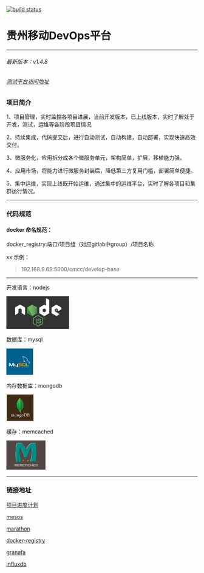 [![build status](http://192.168.9.68/cmcc/develop-base/badges/dev/build.svg)](http://192.168.9.68/cmcc/develop-base/commits/dev)

# 贵州移动DevOps平台
------------
###### 最新版本：v1.4.8
###### <a href="http://192.168.9.61:10003">测试平台访问地址</a>

### 项目简介

1、项目管理，实时监控各项目进展，当前开发版本，已上线版本，实时了解处于开发，测试，运维等各阶段项目情况

2、持续集成，代码提交后，进行自动测试，自动构建，自动部署，实现快速高效交付。

3、微服务化，应用拆分成各个微服务单元，架构简单，扩展，移植能力强。

4、应用市场，将能力进行微服务封装后，降低第三方复用门槛，部署简单便捷。

5、集中运维，实现上线既开始运维，通过集中的运维平台，实时了解各项目和集群运行情况。


***************


### 代码规范


#### docker 命名规范：
>
docker_registry:端口/项目组（对应gitlab中group）/项目名称

xx
示例：

> 192.168.9.69:5000/cmcc/develop-base    


***************

开发语言：nodejs

<img src="Code/develop-base/public/static/images/nodejs.png"> 

数据库：mysql

<img src="Code/develop-base/public/static/images/mysql.png"> 

内存数据库：mongodb

<img src="Code/develop-base/public/static/images/mongodb.png"> 

缓存：memcached

<img src="Code/develop-base/public/static/images/memcached.png"> 

------
### 链接地址
<a href="http://192.168.9.69:18081/devops/index.html">项目进度计划</a>

<a href="http://192.168.9.65:5050">mesos</a>

<a href="http://192.168.9.61:8080">marathon</a>

<a href="http://192.168.9.69:18080">docker-registry</a>

<a href="http://192.168.9.69:3000">granafa</a>

<a href="http://192.168.9.69:8083">influxdb</a>
